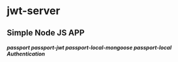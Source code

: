 # jwt-server

## Simple Node JS APP

##### passport passport-jwt passport-local-mongoose passport-local Authentication
